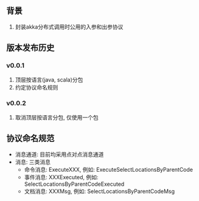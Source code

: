 ## 背景

1. 封装akka分布式调用时公用的入参和出参协议


## 版本发布历史

### v0.0.1

1. 顶层按语言(java, scala)分包
2. 约定协议命名规则

### v0.0.2

1. 取消顶层按语言分包, 仅使用一个包

## 协议命名规范

* 消息通道: 目前均采用点对点消息通道
* 消息: 三类消息
	* 命令消息: ExecuteXXX, 例如: ExecuteSelectLocationsByParentCode
	* 事件消息: XXXExecuted, 例如: SelectLocationsByParentCodeExecuted
	* 文档消息: XXXMsg, 例如: SelectLocationsByParentCodeMsg


	